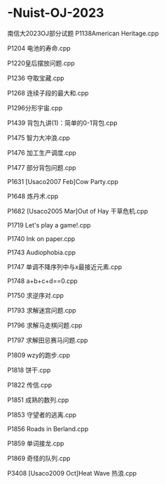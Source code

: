 # -Nuist-OJ-2023
南信大2023OJ部分试题
P1138American Heritage.cpp

P1204 电池的寿命.cpp

P1220皇后摆放问题.cpp

P1236 夺取宝藏.cpp

P1268 连续子段的最大和.cpp

P1296分形宇宙.cpp

P1439 背包九讲(1)：简单的0-1背包.cpp

P1475 智力大冲浪.cpp

P1476 加工生产调度.cpp

P1477 部分背包问题.cpp

P1631 [Usaco2007 Feb]Cow Party.cpp

P1648 炼丹术.cpp

P1682 [Usaco2005 Mar]Out of Hay 干草危机.cpp

P1719 Let's play a game!.cpp

P1740 Ink on paper.cpp

P1743 Audiophobia.cpp

P1747 单调不降序列中与x最接近元素.cpp

P1748 a+b+c+d==0.cpp

P1750 求逆序对.cpp

P1793 求解迷宫问题.cpp

P1796 求解马走棋问题.cpp

P1797 求解田忌赛马问题.cpp

P1809 wzy的跑步.cpp

P1818 饼干.cpp

P1822 传信.cpp

P1851 成熟的数列.cpp

P1853 守望者的逃离.cpp

P1856 Roads in Berland.cpp

P1859 单词接龙.cpp

P1869 奇怪的队列.cpp

P3408 [Usaco2009 Oct]Heat Wave 热浪.cpp


